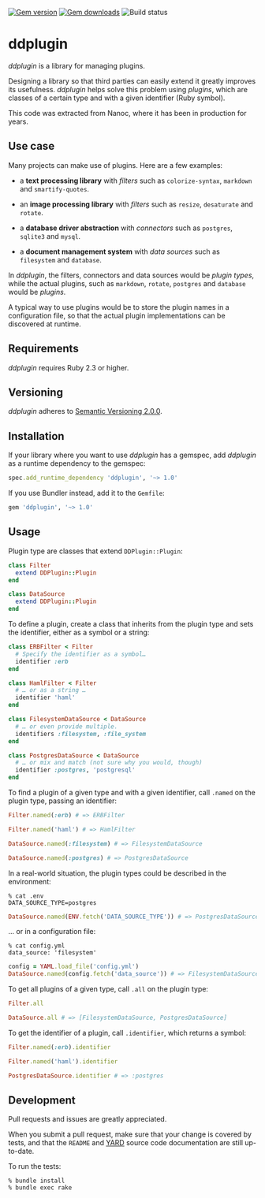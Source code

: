 [![Gem version](http://img.shields.io/gem/v/ddplugin.svg)](http://rubygems.org/gems/ddplugin)
[![Gem downloads](https://img.shields.io/gem/dt/ddplugin.svg)](http://rubygems.org/gems/ddplugin)
![Build status](https://img.shields.io/github/workflow/status/denisdefreyne/ddplugin/ddplugin)

# ddplugin

_ddplugin_ is a library for managing plugins.

Designing a library so that third parties can easily extend it greatly improves its usefulness. _ddplugin_ helps solve this problem using _plugins_, which are classes of a certain type and with a given identifier (Ruby symbol).

This code was extracted from Nanoc, where it has been in production for years.

## Use case

Many projects can make use of plugins. Here are a few examples:

- a **text processing library** with _filters_ such as `colorize-syntax`, `markdown` and `smartify-quotes`.

- an **image processing library** with _filters_ such as `resize`, `desaturate` and `rotate`.

- a **database driver abstraction** with _connectors_ such as `postgres`, `sqlite3` and `mysql`.

- a **document management system** with _data sources_ such as `filesystem` and `database`.

In _ddplugin_, the filters, connectors and data sources would be _plugin types_, while the actual plugins, such as `markdown`, `rotate`, `postgres` and `database` would be _plugins_.

A typical way to use plugins would be to store the plugin names in a configuration file, so that the actual plugin implementations can be discovered at runtime.

## Requirements

_ddplugin_ requires Ruby 2.3 or higher.

## Versioning

_ddplugin_ adheres to [Semantic Versioning 2.0.0](http://semver.org).

## Installation

If your library where you want to use _ddplugin_ has a gemspec, add _ddplugin_ as a runtime dependency to the gemspec:

```ruby
spec.add_runtime_dependency 'ddplugin', '~> 1.0'
```

If you use Bundler instead, add it to the `Gemfile`:

```ruby
gem 'ddplugin', '~> 1.0'
```

## Usage

Plugin type are classes that extend `DDPlugin::Plugin`:

```ruby
class Filter
  extend DDPlugin::Plugin
end

class DataSource
  extend DDPlugin::Plugin
end
```

To define a plugin, create a class that inherits from the plugin type and sets the identifier, either as a symbol or a string:

```ruby
class ERBFilter < Filter
  # Specify the identifier as a symbol…
  identifier :erb
end

class HamlFilter < Filter
  # … or as a string …
  identifier 'haml'
end

class FilesystemDataSource < DataSource
  # … or even provide multiple.
  identifiers :filesystem, :file_system
end

class PostgresDataSource < DataSource
  # … or mix and match (not sure why you would, though)
  identifier :postgres, 'postgresql'
end
```

To find a plugin of a given type and with a given identifier, call `.named` on the plugin type, passing an identifier:

```ruby
Filter.named(:erb) # => ERBFilter

Filter.named('haml') # => HamlFilter

DataSource.named(:filesystem) # => FilesystemDataSource

DataSource.named(:postgres) # => PostgresDataSource
```

In a real-world situation, the plugin types could be described in the environment:

```
% cat .env
DATA_SOURCE_TYPE=postgres
```

```ruby
DataSource.named(ENV.fetch('DATA_SOURCE_TYPE')) # => PostgresDataSource
```

… or in a configuration file:

```
% cat config.yml
data_source: 'filesystem'
```

```ruby
config = YAML.load_file('config.yml')
DataSource.named(config.fetch('data_source')) # => FilesystemDataSource
```

To get all plugins of a given type, call `.all` on the plugin type:

```ruby
Filter.all

DataSource.all # => [FilesystemDataSource, PostgresDataSource]
```

To get the identifier of a plugin, call `.identifier`, which returns a symbol:

```ruby
Filter.named(:erb).identifier

Filter.named('haml').identifier

PostgresDataSource.identifier # => :postgres
```

## Development

Pull requests and issues are greatly appreciated.

When you submit a pull request, make sure that your change is covered by tests, and that the `README` and [YARD](http://yardoc.org/) source code documentation are still up-to-date.

To run the tests:

```
% bundle install
% bundle exec rake
```
